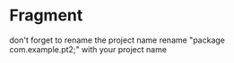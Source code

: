 # Fragment

don't forget to rename the project name
rename "package com.example.pt2;" with your project name

